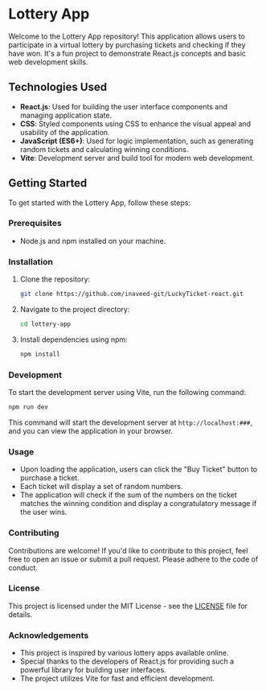 

# Lottery App

Welcome to the Lottery App repository! This application allows users to participate in a virtual lottery by purchasing tickets and checking if they have won. It's a fun project to demonstrate React.js concepts and basic web development skills.

## Technologies Used

- **React.js**: Used for building the user interface components and managing application state.
- **CSS**: Styled components using CSS to enhance the visual appeal and usability of the application.
- **JavaScript (ES6+)**: Used for logic implementation, such as generating random tickets and calculating winning conditions.
- **Vite**: Development server and build tool for modern web development.

## Getting Started

To get started with the Lottery App, follow these steps:

### Prerequisites

- Node.js and npm installed on your machine.

### Installation

1. Clone the repository:
   ```bash
   git clone https://github.com/inaveed-git/LuckyTicket-react.git
   ```
2. Navigate to the project directory:
   ```bash
   cd lottery-app
   ```
3. Install dependencies using npm:
   ```bash
   npm install
   ```

### Development

To start the development server using Vite, run the following command:
```bash
npm run dev
```
This command will start the development server at `http://localhost:###`, and you can view the application in your browser.

### Usage

- Upon loading the application, users can click the "Buy Ticket" button to purchase a ticket.
- Each ticket will display a set of random numbers.
- The application will check if the sum of the numbers on the ticket matches the winning condition and display a congratulatory message if the user wins.

### Contributing

Contributions are welcome! If you'd like to contribute to this project, feel free to open an issue or submit a pull request. Please adhere to the code of conduct.

### License

This project is licensed under the MIT License - see the [LICENSE](LICENSE) file for details.

### Acknowledgements

- This project is inspired by various lottery apps available online.
- Special thanks to the developers of React.js for providing such a powerful library for building user interfaces.
- The project utilizes Vite for fast and efficient development.

